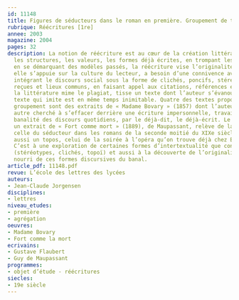 ```yaml
---
id: 11148
title: Figures de séducteurs dans le roman en première. Groupement de textes
rubrique: Réécritures [1re]
annee: 2003
magazine: 2004
pages: 32
description: La notion de réécriture est au cœur de la création littéraire : en renversant
  les structures, les valeurs, les formes déjà écrites, en trompant les attentes,
  en se démarquant des modèles passés, la réécriture vise l’originalité. Pour cela,
  elle s’appuie sur la culture du lecteur, a besoin d’une connivence avec lui. En
  intégrant le discours social sous la forme de clichés, poncifs, stéréotypes, idées
  reçues et lieux communs, en faisant appel aux citations, références et aux allusions,
  la littérature mime le plagiat, tisse un texte dont l’auteur s’évanouit. Mais ce
  texte qui imite est en même temps inimitable. Quatre des textes proposés pour ce
  groupement sont des extraits de « Madame Bovary » (1857) dont l’auteur a plus qu’un
  autre cherché à s’effacer derrière une écriture impersonnelle, travaillée par la
  banalité des discours quotidiens, par le déjà-dit, le déjà-écrit. Le cinquième,
  un extrait de « Fort comme mort » (1889), de Maupassant, relève de la même thématique,
  celle du séducteur dans les romans de la seconde moitié du XIXe siècle. Il reprend
  aussi un topos, celui de la soirée à l’opéra qu’on trouve déjà chez Balzac et Stendhal.
  C’est à une exploration de certaines formes d’intertextualité que convie ce corpus
  (stéréotypes, clichés, topoï) et aussi à la découverte de l’originalité d’un style
  nourri de ces formes discursives du banal.
article_pdf: 11148.pdf
revue: L’école des lettres des lycées
auteurs:
- Jean-Claude Jorgensen
disciplines:
- lettres
niveau_etudes:
- première
- agrégation
oeuvres:
- Madame Bovary
- Fort comme la mort
ecrivains:
- Gustave Flaubert
- Guy de Maupassant
programmes:
- objet d’étude - réécritures
siecles:
- 19e siècle
---
```

